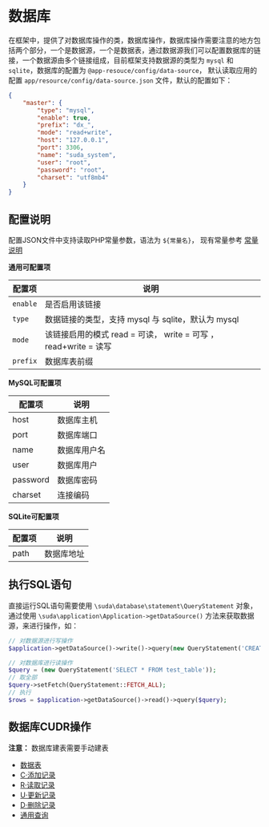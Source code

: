 # 数据库

在框架中，提供了对数据库操作的类，数据库操作，数据库操作需要注意的地方包括两个部分，一个是数据源，一个是数据表，通过数据源我们可以配置数据库的链接，一个数据源由多个链接组成，目前框架支持数据源的类型为 `mysql` 和 `sqlite`，数据库的配置为 `@app-resouce/config/data-source`， 默认读取应用的配置 `app/resource/config/data-source.json` 文件，默认的配置如下：


```json
{
    "master": {
        "type": "mysql",
        "enable": true,
        "prefix": "dx_",
        "mode": "read+write",
        "host": "127.0.0.1",
        "port": 3306,
        "name": "suda_system",
        "user": "root",
        "password": "root",
        "charset": "utf8mb4"
    }
}
```


## 配置说明

配置JSON文件中支持读取PHP常量参数，语法为 `${常量名}`， 现有常量参考 [常量说明](06-constant.html)


**通用可配置项**

| 配置项 | 说明 |
|-------|------|
| `enable` |是否启用该链接 |
| `type` | 数据链接的类型，支持 mysql 与 sqlite，默认为 mysql |
| `mode` | 该链接启用的模式 read = 可读， write = 可写 ，read+write = 读写 |
| `prefix` | 数据库表前缀 |

**MySQL可配置项**

| 配置项 | 说明 |
|-------|------|
| host | 数据库主机 |
| port | 数据库端口 |
| name | 数据库用户名 |
| user | 数据库用户 |
| password | 数据库密码 |
| charset | 连接编码 |

**SQLite可配置项**

| 配置项 | 说明 |
|-------|------|
| path | 数据库地址 |


## 执行SQL语句

直接运行SQL语句需要使用 `\suda\database\statement\QueryStatement` 对象，通过使用 `\suda\application\Application->getDataSource()`
方法来获取数据源，来进行操作，如：

```php
// 对数据源进行写操作
$application->getDataSource()->write()->query(new QueryStatement('CREATE DATABASE test_demo'));

// 对数据库进行读操作
$query = (new QueryStatement('SELECT * FROM test_table'));
// 取全部
$query->setFetch(QueryStatement::FETCH_ALL);
// 执行
$rows = $application->getDataSource()->read()->query($query);
```


## 数据库CUDR操作

**注意：** 数据库建表需要手动建表

- [数据表](05-database.table.html)
- [C·添加记录](05-database.create.html)
- [R·读取记录](05-database.read.html)
- [U·更新记录](05-database.update.html)
- [D·删除记录](05-database.delete.html)
- [通用查询](05-database.query.html)

